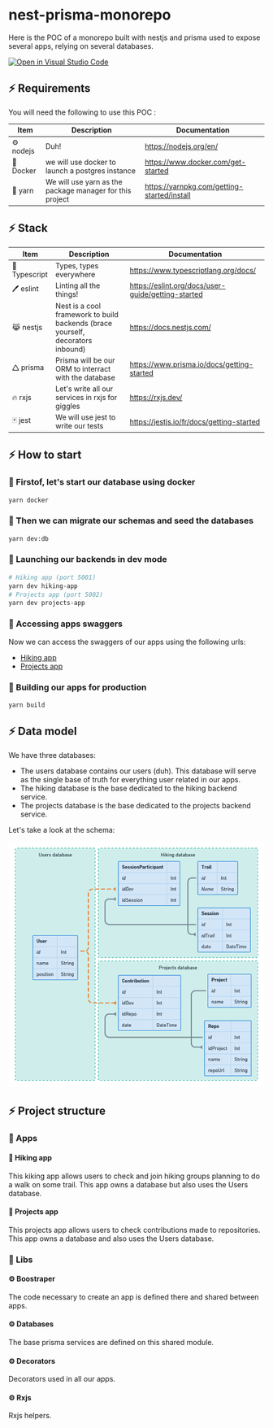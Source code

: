 # nest-prisma-monorepo

Here is the POC of a monorepo built with nestjs and prisma used to expose several apps, relying on several databases.

[![Open in Visual Studio Code](https://open.vscode.dev/badges/open-in-vscode.svg)](https://open.vscode.dev/jpb06/nest-prisma-monorepo)

## ⚡ Requirements

You will need the following to use this POC :

| Item      | Description                                              | Documentation                               |
| --------- | -------------------------------------------------------- | ------------------------------------------- |
| ⚙️ nodejs | Duh!                                                     | https://nodejs.org/en/                      |
| 🐳 Docker | we will use docker to launch a postgres instance         | https://www.docker.com/get-started          |
| 🧶 yarn   | We will use yarn as the package manager for this project | https://yarnpkg.com/getting-started/install |

## ⚡ Stack

| Item          | Description                                                                     | Documentation                                      |
| ------------- | ------------------------------------------------------------------------------- | -------------------------------------------------- |
| 🤩 Typescript | Types, types everywhere                                                         | https://www.typescriptlang.org/docs/               |
| 🖊️ eslint     | Linting all the things!                                                         | https://eslint.org/docs/user-guide/getting-started |
| 😹 nestjs     | Nest is a cool framework to build backends (brace yourself, decorators inbound) | https://docs.nestjs.com/                           |
| 🛆 prisma      | Prisma will be our ORM to interract with the database                           | https://www.prisma.io/docs/getting-started         |
| 🔥 rxjs       | Let's write all our services in rxjs for giggles                                | https://rxjs.dev/                                  |
| 🃏 jest       | We will use jest to write our tests                                             | https://jestjs.io/fr/docs/getting-started          |

## ⚡ How to start

### 🔶 Firstof, let's start our database using docker

```bash
yarn docker
```

### 🔶 Then we can migrate our schemas and seed the databases

```bash
yarn dev:db
```

### 🔶 Launching our backends in dev mode

```bash
# Hiking app (port 5001)
yarn dev hiking-app
# Projects app (port 5002)
yarn dev projects-app
```

### 🔶 Accessing apps swaggers

Now we can access the swaggers of our apps using the following urls:

- [Hiking app](http://localhost:5001)
- [Projects app](http://localhost:5002)

### 🔶 Building our apps for production

```bash
yarn build
```

## ⚡ Data model

We have three databases:

- The users database contains our users (duh). This database will serve as the single base of truth for everything user related in our apps.
- The hiking database is the base dedicated to the hiking backend service.
- The projects database is the base dedicated to the projects backend service.

Let's take a look at the schema:

![Diagram](./documentation/db-diagram.png)

## ⚡ Project structure

### 🎉 Apps

#### 🚀 Hiking app

This kiking app allows users to check and join hiking groups planning to do a walk on some trail. This app owns a database but also uses the Users database.

#### 🚀 Projects app

This projects app allows users to check contributions made to repositories. This app owns a database and also uses the Users database.

### 📙 Libs

#### ⚙️ Boostraper

The code necessary to create an app is defined there and shared between apps.

#### ⚙️ Databases

The base prisma services are defined on this shared module.

#### ⚙️ Decorators

Decorators used in all our apps.

#### ⚙️ Rxjs

Rxjs helpers.
